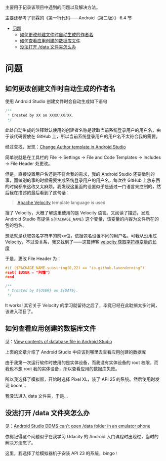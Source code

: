 主要用于记录该项目中遇到的问题以及解决方法。

主要还参考了郭霖的《第一行代码——Android（第二版）》 6.4 节

- [问题](#%E9%97%AE%E9%A2%98)
    - [如何更改创建文件时自动生成的作者名](#%E5%A6%82%E4%BD%95%E6%9B%B4%E6%94%B9%E5%88%9B%E5%BB%BA%E6%96%87%E4%BB%B6%E6%97%B6%E8%87%AA%E5%8A%A8%E7%94%9F%E6%88%90%E7%9A%84%E4%BD%9C%E8%80%85%E5%90%8D)
    - [如何查看应用创建的数据库文件](#%E5%A6%82%E4%BD%95%E6%9F%A5%E7%9C%8B%E5%BA%94%E7%94%A8%E5%88%9B%E5%BB%BA%E7%9A%84%E6%95%B0%E6%8D%AE%E5%BA%93%E6%96%87%E4%BB%B6)
    - [没法打开 /data 文件夹怎么办](#%E6%B2%A1%E6%B3%95%E6%89%93%E5%BC%80-data-%E6%96%87%E4%BB%B6%E5%A4%B9%E6%80%8E%E4%B9%88%E5%8A%9E)

# 问题

## 如何更改创建文件时自动生成的作者名
使用 Android Studio 创建文件时会自动生成如下语句
```java
/**
 * Created by XX on XXXX/XX/XX.
 */
```
此处自动生成的注释默认使用的创建者名称是读取当前系统登录用户的用户名，由于该代码要放在 GitHub 上，所以当前系统登录用户的用户名不太符合我的需要。

经过查找，发现：[Change Author template in Android Studio](https://stackoverflow.com/questions/21160288/change-author-template-in-android-studio)

简单说就是在工具栏的 File -> Settings -> File and Code Templates -> Includes -> File Header 处更改。

但是，直接设置用户名还是不符合我的需求，我的 Android Studio 还要做别的事，而做别的事的时候需要生成系统登录用户的用户名，每次往 GitHub 上放东西的时候都来这改又太麻烦，我发现这里面的设置似乎是通过一门语言来控制的，然后我在描述的最后看到了这句话：

> [Apache Velocity](http://velocity.apache.org/engine/devel/user-guide.html#Velocity_Template_Language_VTL:_An_Introduction) template language is used

搜了 Velocity，大概了解这里使用的是 Velocity 语言。又阅读了描述，发现 Android Studio 有提供 `${PACKAGE_NAME}` 这个变量，该变量的内容为文件所在的包的包名。

想法就是获取包名字符串的前xx位，依据包名设置不同的用户名。可我从没用过 Velocity，不过没关系，我又找到了——这篇博客 [velocity 获取字符串变量的长度](http://blog.csdn.net/mggwct/article/details/51799117) 

于是，更改 File Header 为：

```c
#if ($PACKAGE_NAME.substring(0,22) == "io.github.lavenderming")
#set( $USER = "阿懂")
#end

/**
 * Created by ${USER} on ${DATE}.
 */
```

It works! 其它关于 Velocity 的学习就留待之后了，毕竟已经在此耽搁太多时间，该进入项目了。

## 如何查看应用创建的数据库文件
见：[View contents of database file in Android Studio](https://stackoverflow.com/questions/17529766/view-contents-of-database-file-in-android-studio) 

上面的文章介绍了 Android Studio 中应该到哪里去查看应用创建的数据库

由于我第一次运行软件时使用的是实体设备，而我没有实体设备的 root 权限，而我也不想 root 我的实体设备，所以查看应用的数据库失败。

所以我选择了模拟器，开始时选择 Pixel XL，装了 API 25 的系统。然后使用时发现 boom...

我没法进入 data 文件夹，于是...

## 没法打开 /data 文件夹怎么办
见：[Android Studio DDMS can't open /data folder in an emulator phone](https://stackoverflow.com/questions/44453922/android-studio-ddms-cant-open-data-folder-in-an-emulator-phone)

依稀记得这个问题似乎在我学习 Udacity 的 Android 入门课程时出现过，当时的解决方法忘了。

这里，我选择了给模拟器机子安装 API 23 的系统，bingo！

